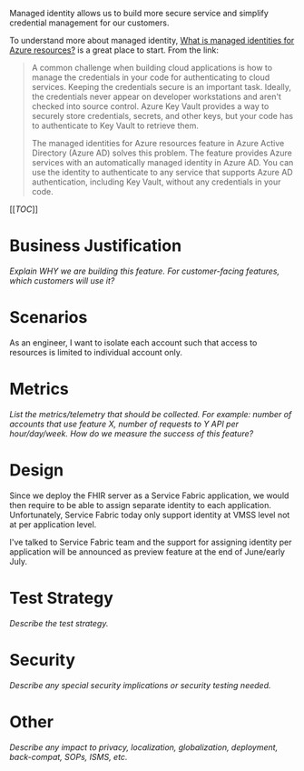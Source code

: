Managed identity allows us to build more secure service and simplify credential management for our customers.

To understand more about managed identity, [What is managed identities for Azure resources?](https://docs.microsoft.com/en-us/azure/active-directory/managed-identities-azure-resources/overview) is a great place to start. From the link:

> A common challenge when building cloud applications is how to manage the credentials in your code for authenticating to cloud services. Keeping the credentials secure is an important task. Ideally, the credentials never appear on developer workstations and aren't checked into source control. Azure Key Vault provides a way to securely store credentials, secrets, and other keys, but your code has to authenticate to Key Vault to retrieve them.
>
>The managed identities for Azure resources feature in Azure Active Directory (Azure AD) solves this problem. The feature provides Azure services with an automatically managed identity in Azure AD. You can use the identity to authenticate to any service that supports Azure AD authentication, including Key Vault, without any credentials in your code.

[[_TOC_]]

# Business Justification

*Explain WHY we are building this feature. For customer-facing features, which customers will use it?*

# Scenarios

As an engineer, I want to isolate each account such that access to resources is limited to individual account only.

# Metrics

*List the metrics/telemetry that should be collected. For example: number of accounts that use feature X, number of requests to Y API per hour/day/week. How do we measure the success of this feature?*

# Design

Since we deploy the FHIR server as a Service Fabric application, we would then require to be able to assign separate identity to each application. Unfortunately, Service Fabric today only support identity at VMSS level not at per application level.

I've talked to Service Fabric team and the support for assigning identity per application will be announced as preview feature at the end of June/early July.

# Test Strategy

*Describe the test strategy.*

# Security

*Describe any special security implications or security testing needed.*

# Other

*Describe any impact to privacy, localization, globalization, deployment, back-compat, SOPs, ISMS, etc.*
